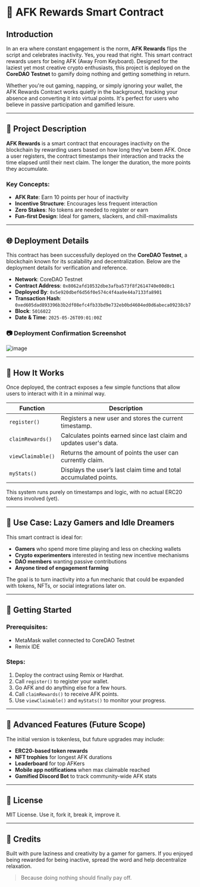 # 🛌 AFK Rewards Smart Contract

## Introduction

In an era where constant engagement is the norm, **AFK Rewards** flips the script and celebrates inactivity. Yes, you read that right. This smart contract rewards users for being AFK (Away From Keyboard). Designed for the laziest yet most creative crypto enthusiasts, this project is deployed on the **CoreDAO Testnet** to gamify doing nothing and getting something in return.

Whether you're out gaming, napping, or simply ignoring your wallet, the AFK Rewards Contract works quietly in the background, tracking your absence and converting it into virtual points. It's perfect for users who believe in passive participation and gamified leisure.

---

## 🧠 Project Description

**AFK Rewards** is a smart contract that encourages inactivity on the blockchain by rewarding users based on how long they've been AFK. Once a user registers, the contract timestamps their interaction and tracks the time elapsed until their next claim. The longer the duration, the more points they accumulate.

### Key Concepts:

* **AFK Rate**: Earn 10 points per hour of inactivity
* **Incentive Structure**: Encourages less frequent interaction
* **Zero Stakes**: No tokens are needed to register or earn
* **Fun-first Design**: Ideal for gamers, slackers, and chill-maximalists

---

## 🌐 Deployment Details

This contract has been successfully deployed on the **CoreDAO Testnet**, a blockchain known for its scalability and decentralization. Below are the deployment details for verification and reference.

* **Network**: CoreDAO Testnet
* **Contract Address**: `0x8062afd10532dbe3afba573f8f2614740e00d8c1`
* **Deployed By**: `0x5e920dbef6d56f0e574c4f4aa9e44a7133fa8901`
* **Transaction Hash**: `0xed605dad893396b3b2df08efc4fb33bd9e732eb0bd4604ed0d6abeca09238cb7`
* **Block**: `5016022`
* **Date & Time**: `2025-05-26T09:01:00Z`

### 📷 Deployment Confirmation Screenshot

![image](https://github.com/user-attachments/assets/568dbc45-d379-476e-b54f-36cdb6f9f742)


---

## 🔧 How It Works

Once deployed, the contract exposes a few simple functions that allow users to interact with it in a minimal way.

| Function          | Description                                                        |
| ----------------- | ------------------------------------------------------------------ |
| `register()`      | Registers a new user and stores the current timestamp.             |
| `claimRewards()`  | Calculates points earned since last claim and updates user's data. |
| `viewClaimable()` | Returns the amount of points the user can currently claim.         |
| `myStats()`       | Displays the user’s last claim time and total accumulated points.  |

This system runs purely on timestamps and logic, with no actual ERC20 tokens involved (yet).

---

## 🔮 Use Case: Lazy Gamers and Idle Dreamers

This smart contract is ideal for:

* **Gamers** who spend more time playing and less on checking wallets
* **Crypto experimenters** interested in testing new incentive mechanisms
* **DAO members** wanting passive contributions
* **Anyone tired of engagement farming**

The goal is to turn inactivity into a fun mechanic that could be expanded with tokens, NFTs, or social integrations later on.

---

## 💪 Getting Started

### Prerequisites:

* MetaMask wallet connected to CoreDAO Testnet
* Remix IDE 

### Steps:

1. Deploy the contract using Remix or Hardhat.
2. Call `register()` to register your wallet.
3. Go AFK and do anything else for a few hours.
4. Call `claimRewards()` to receive AFK points.
5. Use `viewClaimable()` and `myStats()` to monitor your progress.

---

## 🧪 Advanced Features (Future Scope)

The initial version is tokenless, but future upgrades may include:

* **ERC20-based token rewards**
* **NFT trophies** for longest AFK durations
* **Leaderboard** for top AFKers
* **Mobile app notifications** when max claimable reached
* **Gamified Discord Bot** to track community-wide AFK stats

---

## 📜 License

MIT License. Use it, fork it, break it, improve it.

---

## 💖 Credits

Built with pure laziness and creativity by a gamer for gamers. If you enjoyed being rewarded for being inactive, spread the word and help decentralize relaxation.

> Because doing nothing should finally pay off.
